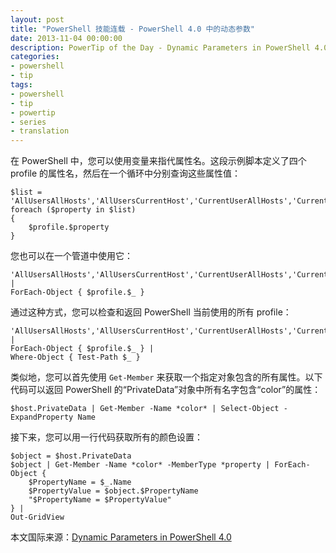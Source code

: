 ```yaml
---
layout: post
title: "PowerShell 技能连载 - PowerShell 4.0 中的动态参数"
date: 2013-11-04 00:00:00
description: PowerTip of the Day - Dynamic Parameters in PowerShell 4.0
categories:
- powershell
- tip
tags:
- powershell
- tip
- powertip
- series
- translation
---
```

在 PowerShell 中，您可以使用变量来指代属性名。这段示例脚本定义了四个 profile 的属性名，然后在一个循环中分别查询这些属性值：

	$list = 'AllUsersAllHosts','AllUsersCurrentHost','CurrentUserAllHosts','CurrentUserCurrentHost'
	foreach ($property in $list)
	{
		$profile.$property
	}

您也可以在一个管道中使用它：

	'AllUsersAllHosts','AllUsersCurrentHost','CurrentUserAllHosts','CurrentUserCurrentHost' |
	ForEach-Object { $profile.$_ } 

通过这种方式，您可以检查和返回 PowerShell 当前使用的所有 profile：

	'AllUsersAllHosts','AllUsersCurrentHost','CurrentUserAllHosts','CurrentUserCurrentHost' |
	ForEach-Object { $profile.$_ } |
	Where-Object { Test-Path $_ } 

类似地，您可以首先使用 `Get-Member` 来获取一个指定对象包含的所有属性。以下代码可以返回 PowerShell 的“PrivateData”对象中所有名字包含“color”的属性：

	$host.PrivateData | Get-Member -Name *color* | Select-Object -ExpandProperty Name 

接下来，您可以用一行代码获取所有的颜色设置：

	$object = $host.PrivateData
	$object | Get-Member -Name *color* -MemberType *property | ForEach-Object {
		$PropertyName = $_.Name
		$PropertyValue = $object.$PropertyName
		"$PropertyName = $PropertyValue"
	} |
	Out-GridView
  
<!--more-->
本文国际来源：[Dynamic Parameters in PowerShell 4.0](http://community.idera.com/powershell/powertips/b/tips/posts/dynamic-parameters-in-powershell-4-0)
